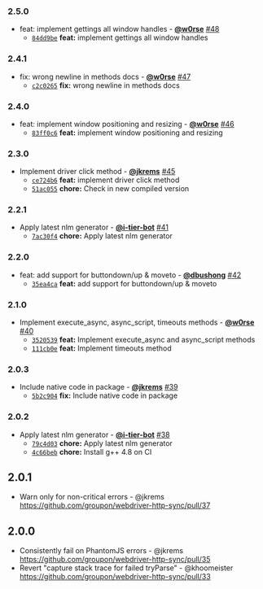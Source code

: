 ### 2.5.0

* feat: implement gettings all window handles - **[@w0rse](https://github.com/w0rse)** [#48](https://github.com/groupon/webdriver-http-sync/pull/48)
  - [`84dd9be`](https://github.com/groupon/webdriver-http-sync/commit/84dd9be957e8a417a3ef7c513ae3f90aafb4b7ce) **feat:** implement gettings all window handles


### 2.4.1

* fix: wrong newline in methods docs - **[@w0rse](https://github.com/w0rse)** [#47](https://github.com/groupon/webdriver-http-sync/pull/47)
  - [`c2c0265`](https://github.com/groupon/webdriver-http-sync/commit/c2c0265bb832020d37141f85f2b8ba6e3840be6a) **fix:** wrong newline in methods docs


### 2.4.0

* feat: implement window positioning and resizing - **[@w0rse](https://github.com/w0rse)** [#46](https://github.com/groupon/webdriver-http-sync/pull/46)
  - [`83ff0c6`](https://github.com/groupon/webdriver-http-sync/commit/83ff0c6b6e3ba49a4e8e5bf421ca14cb9d47286e) **feat:** implement window positioning and resizing


### 2.3.0

* Implement driver click method - **[@jkrems](https://github.com/jkrems)** [#45](https://github.com/groupon/webdriver-http-sync/pull/45)
  - [`ce724b6`](https://github.com/groupon/webdriver-http-sync/commit/ce724b639fbe978cc8afa3325580ff9db5fbd625) **feat:** implement driver click method
  - [`51ac055`](https://github.com/groupon/webdriver-http-sync/commit/51ac055fbb2c8dc893bd7eee7f8cd6c21c57a325) **chore:** Check in new compiled version


### 2.2.1

* Apply latest nlm generator - **[@i-tier-bot](https://github.com/i-tier-bot)** [#41](https://github.com/groupon/webdriver-http-sync/pull/41)
  - [`7ac30f4`](https://github.com/groupon/webdriver-http-sync/commit/7ac30f4609f91d6ec5e4e724492eccd39073f5f1) **chore:** Apply latest nlm generator


### 2.2.0

* feat: add support for buttondown/up & moveto - **[@dbushong](https://github.com/dbushong)** [#42](https://github.com/groupon/webdriver-http-sync/pull/42)
  - [`35ea4ca`](https://github.com/groupon/webdriver-http-sync/commit/35ea4ca6f3fda0480925613c42d73f702e333100) **feat:** add support for buttondown/up & moveto


### 2.1.0

* Implement execute_async, async_script, timeouts methods - **[@w0rse](https://github.com/w0rse)** [#40](https://github.com/groupon/webdriver-http-sync/pull/40)
  - [`3520539`](https://github.com/groupon/webdriver-http-sync/commit/35205398efef9e238b67de35c3a8586c43572f6b) **feat:** Implement execute_async and async_script methods
  - [`111cb0e`](https://github.com/groupon/webdriver-http-sync/commit/111cb0e6d4d8460b5c68becdce23db0ec1db8610) **feat:** Implement timeouts method


### 2.0.3

* Include native code in package - **[@jkrems](https://github.com/jkrems)** [#39](https://github.com/groupon/webdriver-http-sync/pull/39)
  - [`5b2c904`](https://github.com/groupon/webdriver-http-sync/commit/5b2c90449bccd0174400f34c1895ab05fe5025b7) **fix:** Include native code in package


### 2.0.2

* Apply latest nlm generator - **[@i-tier-bot](https://github.com/i-tier-bot)** [#38](https://github.com/groupon/webdriver-http-sync/pull/38)
  - [`79c4d03`](https://github.com/groupon/webdriver-http-sync/commit/79c4d038288790c0da3be036d979737c17b2ebb2) **chore:** Apply latest nlm generator
  - [`4c66beb`](https://github.com/groupon/webdriver-http-sync/commit/4c66bebfe8d37e444ebdc0f8b8f5ab2a3bbb97f2) **chore:** Install g++ 4.8 on CI


2.0.1
-----
* Warn only for non-critical errors - @jkrems
  https://github.com/groupon/webdriver-http-sync/pull/37

2.0.0
-----
* Consistently fail on PhantomJS errors - @jkrems
  https://github.com/groupon/webdriver-http-sync/pull/35
* Revert "capture stack trace for failed tryParse" - @khoomeister
  https://github.com/groupon/webdriver-http-sync/pull/33
